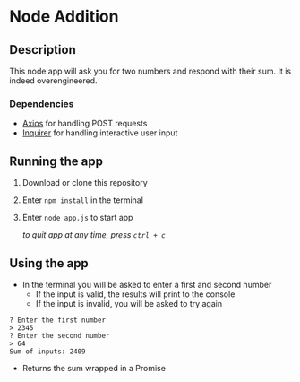 # Node Addition

## Description

This node app will ask you for two numbers and respond with their sum.
It is indeed overengineered.
 
  ### Dependencies
  * [Axios](https://www.npmjs.com/package/axios) for handling POST requests
  * [Inquirer](https://www.npmjs.com/package/inquirer) for handling interactive user input

## Running the app
 1. Download or clone this repository
 1. Enter `npm install` in the terminal
 1. Enter `node app.js` to start app
  
    *to quit app at any time, press `ctrl + c`*


## Using the app
 * In the terminal you will be asked to enter a first and second number
   + If the input is valid, the results will print to the console
   + If the input is invalid, you will be asked to try again

```node
? Enter the first number
> 2345
? Enter the second number
> 64
Sum of inputs: 2409
```
 * Returns the sum wrapped in a Promise
